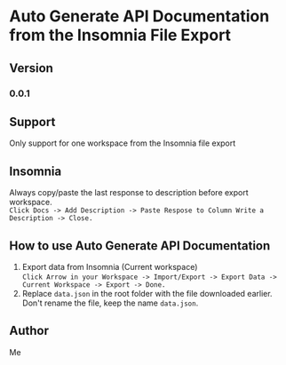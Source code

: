 # Auto Generate API Documentation from the Insomnia File Export

## Version
### 0.0.1

## Support
Only support for one workspace from the Insomnia file export

## Insomnia
Always copy/paste the last response to description before export workspace.<br>
`Click Docs -> Add Description -> Paste Respose to Column Write a Description -> Close.`

## How to use Auto Generate API Documentation
1. Export data from Insomnia (Current workspace)<br>
    `Click Arrow in your Workspace -> Import/Export -> Export Data -> Current Workspace -> Export -> Done.`
2. Replace `data.json` in the root folder with the file downloaded earlier. 
    Don't rename the file, keep the name `data.json`.

## Author
Me
